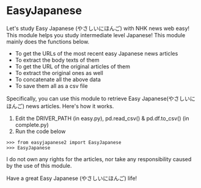 # EasyJapanese
Let's study Easy Japanese (やさしいにほんご) with NHK news web easy!  
This module helps you study intermediate level Japanese! This module mainly does the functions below.  
- To get the URLs of the most recent easy Japanese news articles
- To extract the body texts of them
- To get the URL of the original articles of them
- To extract the original ones as well
- To concatenate all the above data
- To save them all as a csv file


Specifically, you can use this module to retrieve Easy Japanese(やさしいにほんご) news articles. Here's how it works. 
1. Edit the DRIVER_PATH (in easy.py), pd.read_csv() & pd.df.to_csv() (in complete.py) 
2. Run the code below
```
>>> from easyjapanese2 import EasyJapanese  
>>> EasyJapanese  
```



I do not own any rights for the articles, nor take any responsibility caused 
by the use of this module. 

Have a great Easy Japanese (やさしいにほんご) life!
